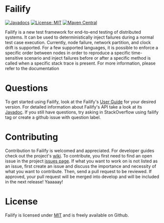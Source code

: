 # Failify

[![Javadocs](https://www.javadoc.io/badge/io.failify/failify.svg)](https://www.javadoc.io/doc/io.failify/failify) [![License: MIT](https://img.shields.io/badge/License-MIT-yellow.svg)](https://opensource.org/licenses/MIT) [![Maven Central](https://img.shields.io/maven-central/v/io.failify/failify.svg)](http://search.maven.org/#search%7Cgav%7C1%7Cg%3A%22io.failify%22%20AND%20a%3A%22failify%22)

Failify is a new test framework for end-to-end testing of distributed systems. It can be used to deterministically inject failures during a normal test case execution. Currently, node failure, network partition, and clock drift is supported. For a few supported languages, it is possible to enforce a specific order between nodes in order to reproduce a specific time-sensitive scenario and inject failures before or after a specific method is called when a specific stack trace is present. For more information, please refer to the documentation

# Questions

To get started using Failify, look at the Failify's [User Guide](https://docs.failify.io) for your desired version. For detailed information about Failify's API take a look at its [Javadoc](https://www.javadoc.io/doc/io.failify/failify). If you still have questions, try asking in StackOverflow using failify tag or create a github issue with question label.

# Contributing

Contribution to Failify is welcomed and appreciated. For developer guides check out the project's [wiki](https://github.com/failify/failify/wiki). To contribute, you first need to find an open issue in the project [issues page](https://github.com/failify/failify/issues). If what you want to work on is not listed as an issue, first create an issue and discuss the importance and necessity of what you want to contribute. Then, send a pull request to be reviewed. If approved, your pull request will be merged into develop and will be included in the next release! Yaaaaay!

# License

Failify is licensed under [MIT](https://opensource.org/licenses/MIT) and is freely available on Github.
